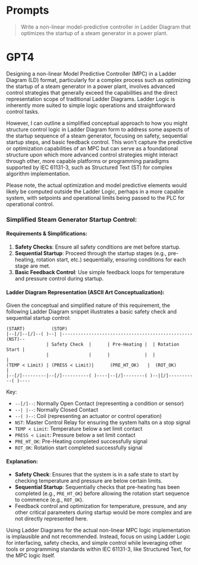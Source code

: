 # Prompts

> Write a non-linear model-predictive controller in Ladder Diagram that optimizes the startup of a steam generator in a power plant.



# GPT4

Designing a non-linear Model Predictive Controller (MPC) in a Ladder Diagram (LD) format, particularly for a complex process such as optimizing the startup of a steam generator in a power plant, involves advanced control strategies that generally exceed the capabilities and the direct representation scope of traditional Ladder Diagrams. Ladder Logic is inherently more suited to simple logic operations and straightforward control tasks.

However, I can outline a simplified conceptual approach to how you might structure control logic in Ladder Diagram form to address some aspects of the startup sequence of a steam generator, focusing on safety, sequential startup steps, and basic feedback control. This won't capture the predictive or optimization capabilities of an MPC but can serve as a foundational structure upon which more advanced control strategies might interact through other, more capable platforms or programming paradigms supported by IEC 61131-3, such as Structured Text (ST) for complex algorithm implementation.

Please note, the actual optimization and model predictive elements would likely be computed outside the Ladder Logic, perhaps in a more capable system, with setpoints and operational limits being passed to the PLC for operational control.

### Simplified Steam Generator Startup Control:

#### Requirements & Simplifications:

1. **Safety Checks**: Ensure all safety conditions are met before startup.
2. **Sequential Startup**: Proceed through the startup stages (e.g., pre-heating, rotation start, etc.) sequentially, ensuring conditions for each stage are met.
3. **Basic Feedback Control**: Use simple feedback loops for temperature and pressure control during startup.

#### Ladder Diagram Representation (ASCII Art Conceptualization):

Given the conceptual and simplified nature of this requirement, the following Ladder Diagram snippet illustrates a basic safety check and sequential startup control:

```
(START)          (STOP)
|--[/]--[/]--( )--| |-------------------------------------------------(NST)--
               | Safety Check  |      | Pre-Heating |  | Rotation Start |      
               |               |      |             |  |                |
(TEMP < Limit) | (PRESS < Limit)|      (PRE_HT_OK)   |  (ROT_OK)        |
|--[/]---------|--[/]----------( )----|--[/]--------( )--|[/]-----------( )----
```

Key:
- `--[/]--`: Normally Open Contact (representing a condition or sensor)
- `--| |--`: Normally Closed Contact
- `--( )--`: Coil (representing an actuator or control operation)
- `NST`: Master Control Relay for ensuring the system halts on a stop signal
- `TEMP < Limit`: Temperature below a set limit contact
- `PRESS < Limit`: Pressure below a set limit contact
- `PRE_HT_OK`: Pre-Heating completed successfully signal
- `ROT_OK`: Rotation start completed successfully signal

#### Explanation:

- **Safety Check**: Ensures that the system is in a safe state to start by checking temperature and pressure are below certain limits.
- **Sequential Startup**: Sequentially checks that pre-heating has been completed (e.g., `PRE_HT_OK`) before allowing the rotation start sequence to commence (e.g., `ROT_OK`).
- Feedback control and optimization for temperature, pressure, and any other critical parameters during startup would be more complex and are not directly represented here.

Using Ladder Diagrams for the actual non-linear MPC logic implementation is implausible and not recommended. Instead, focus on using Ladder Logic for interfacing, safety checks, and simple control while leveraging other tools or programming standards within IEC 61131-3, like Structured Text, for the MPC logic itself.

